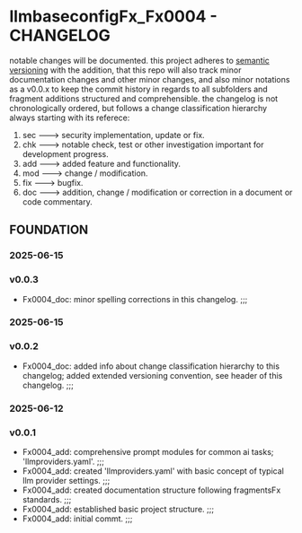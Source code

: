 # llmbaseconfigFx_Fx0004 - CHANGELOG

notable changes will be documented. this project adheres to [semantic versioning](https://semver.org/spec/v2.0.0.html) with the addition, that this repo will also track minor documentation changes and other minor changes, and also minor notations as a v0.0.x to keep the commit history in regards to all subfolders and fragment additions structured and comprehensible. the changelog is not chronologically ordered, but follows a change classification hierarchy always starting with its referece:

1. sec ---> security implementation, update or fix.
2. chk ---> notable check, test or other investigation important for development progress.
3. add ---> added feature and functionality.
4. mod ---> change / modification.
5. fix ---> bugfix.
6. doc ---> addition, change / modification or correction in a document or code commentary.

## FOUNDATION

### 2025-06-15

### v0.0.3

- Fx0004_doc: minor spelling corrections in this changelog. ;;;

### 2025-06-15

### v0.0.2

- Fx0004_doc: added info about change classification hierarchy to this changelog; added extended versioning convention, see header of this changelog. ;;;

### 2025-06-12

### v0.0.1

- Fx0004_add: comprehensive prompt modules for common ai tasks; 'llmproviders.yaml'. ;;;
- Fx0004_add: created 'llmproviders.yaml' with basic concept of typical llm provider settings. ;;;
- Fx0004_add: created documentation structure following fragmentsFx standards. ;;;
- Fx0004_add: established basic project structure. ;;;
- Fx0004_add: initial commt. ;;;